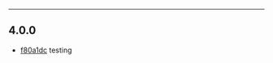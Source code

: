 
---

## 4.0.0
- [f80a1dc](https://github.com:the0neWhoKnocks/version-bumper/commit/f80a1dc) testing
